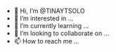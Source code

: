 - 👋 Hi, I’m @TINAYTSOLO
- 👀 I’m interested in ...
- 🌱 I’m currently learning ...
- 💞️ I’m looking to collaborate on ...
- 📫 How to reach me ...

<!---
TINAYTSOLO/TINAYTSOLO is a ✨ special ✨ repository because its `README.md` (this file) appears on your GitHub profile.
You can click the Preview link to take a look at your changes.
--->
